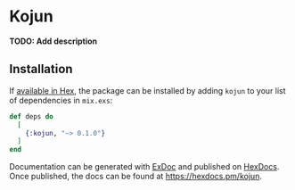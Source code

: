 # Kojun

**TODO: Add description**

## Installation

If [available in Hex](https://hex.pm/docs/publish), the package can be installed
by adding `kojun` to your list of dependencies in `mix.exs`:

```elixir
def deps do
  [
    {:kojun, "~> 0.1.0"}
  ]
end
```

Documentation can be generated with [ExDoc](https://github.com/elixir-lang/ex_doc)
and published on [HexDocs](https://hexdocs.pm). Once published, the docs can
be found at <https://hexdocs.pm/kojun>.


